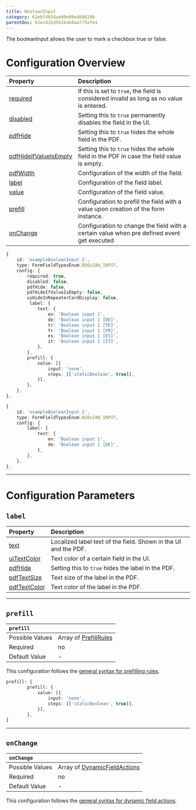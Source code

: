 ```yaml
---
title: BooleanInput
category: 62ebf4654ae80e09e468624b
parentDoc: 62ec01bd561bab0aa775efe4
---
```


The booleanInput allows the user to mark a checkbox true or false.
# Configuration Overview

| Property                                                                     | Description                      |
| :--------------------------------------------------------------------------- | :--------------------------------|
| [required](./24-general-properties/#required)                                | If this is set to `true`, the field is considered invalid as long as no value is entered. |
| [disabled](./24-general-properties/#disabled)                                | Setting this to `true` permanently disables the field in the UI. |
| [pdfHide](./24-general-properties/#pdfhide)                                  | Setting this to `true` hides the whole field in the PDF. |
| [pdfHideIfValueIsEmpty](./24-general-properties/#pdfhideifvalueisempty)      | Setting this to `true` hides the whole field in the PDF in case the field value is empty. |
| [pdfWidth](./24-general-properties/#pdfwidth)                                | Configuration of the width of the field. |
| [label](#label)                                                              | Configuration of the field label. |
| [value](#value)                                                              | Configuration of the field value. |
| [prefill](#prefill)                                                          | Configuration to prefill the field with a value upon creation of the form instance. |
| [onChange](#onchange)                                                        | Configuration to change the field with a certain value when pre defined event get executed |

``` typescript (complete)
{
    id: 'exampleBooleanInput_1',
    type: FormFieldTypesEnum.BOOLEAN_INPUT,
    config: {
        required: true,
        disabled: false,
        pdfHide: false,
        pdfHideIfValueIsEmpty: false,
        uiHideInRepeaterCardDisplay: false,
         label: {
            text: {
                en: 'Boolean input 1',
                de: 'Boolean input 1 [DE]',
                tr: 'Boolean input 1 [TR]',
                fr: 'Boolean input 1 [FR]',
                es: 'Boolean input 1 [ES]',
                it: 'Boolean input 1 [IT]',
            },
        },
        prefill: {
            value: [{
                input: 'none',
                steps: [['staticBoolean', true]],
            }],
        },
    },
},
```
``` typescript (minimal)
{
    id: 'exampleBooleanInput_1',
    type: FormFieldTypesEnum.BOOLEAN_INPUT,
    config: {
        label: {
            text: {
                en: 'Boolean input 1',
                de: 'Boolean input 1 [DE]',
            },
        },
    },
},
```
---
# Configuration Parameters

## `label`

| Property                                                    | Description                       |
| :---------------------------------------------------------- | :-------------------------------- |
| [text](./24-general-properties/#text)                       | Localized label text of the field. Shown in the UI and the PDF. |
| [uiTextColor](./24-general-properties/#uitextcolor)         | Text color of a certain field in the UI.                                                                |
| [pdfHide](./24-general-properties/#pdfhide)                 | Setting this to `true` hides the label in the PDF. |
| [pdfTextSize](./24-general-properties/#pdftextsize)         | Text size of the label in the PDF. |
| [pdfTextColor](./24-general-properties/#pdftextcolor)       | Text color of the label in the PDF. |

---

## `prefill`

| `prefill`                  |                                                                     |
| :------------------------- | :--------------                                                     |
| Possible Values            | Array of [PrefillRules](.25-prefill-rules)            |
| Required                   | no                                                                  |
| Default Value              | -                                                                   |

This configuration follows the [general syntax for prefilling rules](.25-prefill-rules).
``` typescript (static boolean)
prefill: {
        prefill: {
            value: [{
                input: 'none',
                steps: [['staticBoolean', true]],
            }],
        },
}
```
---
## `onChange`

| `onChange`                 |                                                                        |
| :------------------------- | :--------------                                                        |
| Possible Values            | Array of [DynamicFieldActions](.26-on-change-rules) |
| Required                   | no                                                                     |
| Default Value              | -                                                                      |


This configuration follows the [general syntax for dynamic field actions](.26-on-change-rules).

